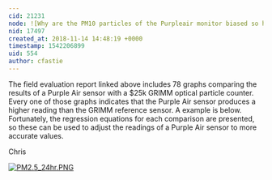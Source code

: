 ```yaml
---
cid: 21231
node: ![Why are the PM10 particles of the Purpleair monitor biased so high?](../notes/Cbarnes9/11-09-2018/why-are-the-pm10-particles-of-the-purpleair-monitor-biased-so-high)
nid: 17497
created_at: 2018-11-14 14:48:19 +0000
timestamp: 1542206899
uid: 554
author: cfastie
---
```


The field evaluation report linked above includes 78 graphs comparing the results of a Purple Air sensor with a $25k GRIMM optical particle counter. Every one of those graphs indicates that the Purple Air sensor produces a higher reading than the GRIMM reference sensor. A example is below. Fortunately, the regression equations for each comparison are presented, so these can be used to adjust the readings of a Purple Air sensor to more accurate values.

Chris

[![PM2.5_24hr.PNG](/i/27661)](/i/27661)
